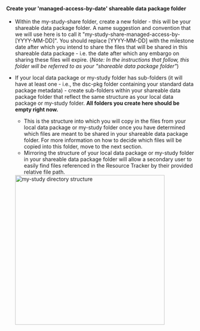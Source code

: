 <!-- managed access date intro -->

#### Create your 'managed-access-by-date' shareable data package folder

* Within the my-study-share folder, create a new folder - this will be your shareable data package folder. A name suggestion and convention that we will use here is to call it "my-study-share-managed-access-by-[YYYY-MM-DD]". You should replace [YYYY-MM-DD] with the milestone date after which you intend to share the files that will be shared in this shareable data package - i.e. the date after which any embargo on sharing these files will expire. (*Note: In the instructions that follow, this folder will be referred to as your "shareable data package folder"*)
* If your local data package or my-study folder has sub-folders (it will have at least one - i.e., the dsc-pkg folder containing your standard data package metadata) - create sub-folders within your shareable data package folder that reflect the same structure as your local data package or my-study folder. **All folders you create here should be empty right now.**
  * This is the structure into which you will copy in the files from your local data package or my-study folder once you have determined which files are meant to be shared in your shareable data package folder. For more information on how to decide which files will be copied into this folder, move to the next section.
  * Mirroring the structure of your local data package or my-study folder in your shareable data package folder will allow a secondary user to easily find files referenced in the Resource Tracker by their provided relative file path.

  <img src="../../assets/managed-access-date-dir-structure.png" alt="my-study directory structure" width="400"/>

  

